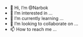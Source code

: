 - 👋 Hi, I’m @Narbok
- 👀 I’m interested in ...
- 🌱 I’m currently learning ...
- 💞️ I’m looking to collaborate on ...
- 📫 How to reach me ...

<!---
Narbok/Narbok is a ✨ special ✨ repository because its `README.md` (this file) appears on your GitHub profile.
You can click the Preview link to take a look at your changes.
--->
